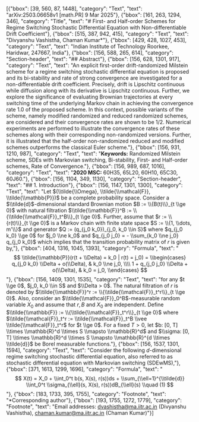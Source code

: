 [{"bbox": [39, 560, 87, 1448], "category": "Text", "text": "arXiv:2503.06658v1 [math.PR] 9 Mar 2025"}, {"bbox": [161, 263, 1294, 346], "category": "Title", "text": "# First- and Half-order Schemes for Regime Switching Stochastic Differential Equation with Non-differentiable Drift Coefficient"}, {"bbox": [515, 387, 942, 415], "category": "Text", "text": "Divyanshu Vashistha, Chaman Kumar*"}, {"bbox": [429, 428, 1027, 453], "category": "Text", "text": "Indian Institute of Technology Roorkee, Haridwar, 247667, India"}, {"bbox": [156, 588, 265, 614], "category": "Section-header", "text": "## Abstract"}, {"bbox": [156, 628, 1301, 917], "category": "Text", "text": "An explicit first-order drift-randomized Milstein scheme for a regime switching stochastic differential equation is proposed and its bi-stability and rate of strong convergence are investigated for a non-differentiable drift coefficient. Precisely, drift is Lipschitz continuous while diffusion along with its derivative is Lipschitz continuous. Further, we explore the significance of evaluating Brownian trajectories at every switching time of the underlying Markov chain in achieving the convergence rate 1.0 of the proposed scheme. In this context, possible variants of the scheme, namely modified randomized and reduced randomized schemes, are considered and their convergence rates are shown to be 1/2. Numerical experiments are performed to illustrate the convergence rates of these schemes along with their corresponding non-randomized versions. Further, it is illustrated that the half-order non-randomized reduced and modified schemes outperforms the classical Euler scheme."}, {"bbox": [156, 931, 1210, 987], "category": "Text", "text": "**Keywords:** Randomized Milstein scheme, SDEs with Markovian switching, Bi-stability, First- and Half-order schemes, Rate of Convergence."}, {"bbox": [156, 989, 687, 1016], "category": "Text", "text": "**2020 MSC:** 60H35, 65L20, 60H10, 65C30, 60J60."}, {"bbox": [156, 1104, 349, 1130], "category": "Section-header", "text": "## 1. Introduction"}, {"bbox": [156, 1147, 1301, 1300], "category": "Text", "text": "Let $(\\tilde{\\Omega}, \\tilde{\\mathcal{F}}, \\tilde{\\mathbb{P}})$ be a complete probability space. Consider a $\\tilde{d}$-dimensional standard Brownian motion $B := \\{B(t)\\}_{t \\ge 0}$ with natural filtration $\\tilde{\\mathbb{F}}^B := \\{\\tilde{\\mathcal{F}}_t^B\\}_{t \\ge 0}$. Further, assume that $r := \\{r(t)\\}_{t \\ge 0}$ is a Markov chain with finite state space $S := \\{1, \\dots, m'\\}$ and generator $Q := (q_{j_0 k_0})_{j_0, k_0 \\in S}$ where $q_{j_0 k_0} \\ge 0$ for $j_0 \\ne k_0$ and $q_{j_0 j_0} = - \\sum_{k_0 \\ne j_0} q_{j_0 k_0}$ which implies that the transition probability matrix of $r$ is given by,"}, {"bbox": [404, 1316, 1045, 1393], "category": "Formula", "text": "$$ \\tilde{\\mathbb{P}}(r(t + \\Delta) = k_0 | r(t) = j_0) = \\begin{cases} q_{j_0 k_0} \\Delta + o(\\Delta), & k_0 \\ne j_0, \\\\ 1 + q_{j_0 j_0} \\Delta + o(\\Delta), & k_0 = j_0, \\end{cases} $$"}, {"bbox": [156, 1409, 1301, 1535], "category": "Text", "text": "for any $t \\ge 0$, $j_0, k_0 \\in S$ and $\\Delta > 0$. The natural filtration of $r$ is denoted by $\\tilde{\\mathbb{F}}^r := \\{\\tilde{\\mathcal{F}}_t^r\\}_{t \\ge 0}$. Also, consider an $\\tilde{\\mathcal{F}}_0^B$-measurable random variable $X_0$ and assume that $r, B$ and $X_0$ are independent. Define $\\tilde{\\mathbb{F}} := \\{\\tilde{\\mathcal{F}}_t^r\\}_{t \\ge 0}$ where $\\tilde{\\mathcal{F}}_t^r := \\tilde{\\mathcal{F}}_t^B \\vee \\tilde{\\mathcal{F}}_t^r$ for $t \\ge 0$. For a fixed $T > 0$, let $b: [0, T] \\times \\mathbb{R}^d \\times S \\mapsto \\mathbb{R}^d$ and $\\sigma: [0, T] \\times \\mathbb{R}^d \\times S \\mapsto \\mathbb{R}^{d \\times \\tilde{d}}$ be Borel measurable functions."}, {"bbox": [156, 1537, 1301, 1594], "category": "Text", "text": "Consider the following $d$-dimensional regime switching stochastic differential equation, also referred to as stochastic differential equation with Markovian switching (SDEwMS),"}, {"bbox": [371, 1613, 1299, 1696], "category": "Formula", "text": "$$ X(t) = X_0 + \\int_0^t b(s, X(s), r(s))ds + \\sum_{\\ell=1}^{\\tilde{d}} \\int_0^t \\sigma_{\\ell}(s, X(s), r(s))dB_{\\ell}(s) \\quad (1) $$"}, {"bbox": [183, 1733, 395, 1755], "category": "Footnote", "text": "*Corresponding author"}, {"bbox": [193, 1755, 1272, 1779], "category": "Footnote", "text": "Email addresses: dvashistha@ma.iitr.ac.in (Divyanshu Vashistha), chaman.kumar@ma.iitr.ac.in (Chaman Kumar)"}]